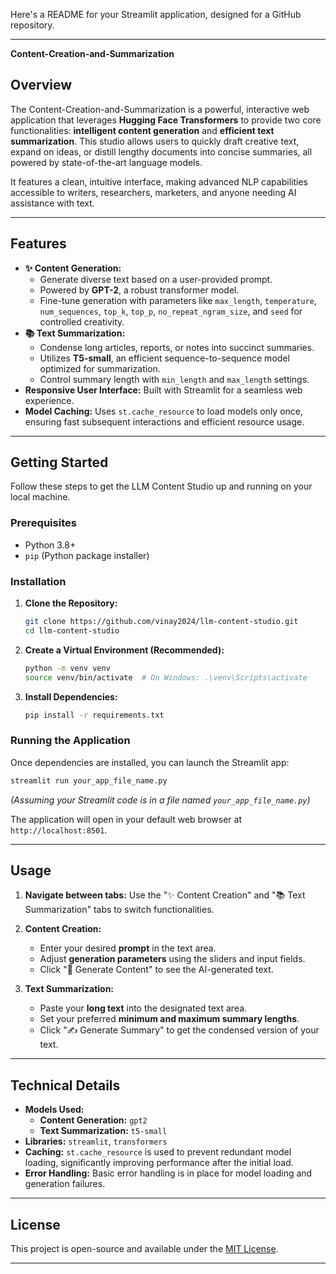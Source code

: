 Here's a README for your Streamlit application, designed for a GitHub repository.

-----

**Content-Creation-and-Summarization**

## Overview

The Content-Creation-and-Summarization is a powerful, interactive web application that leverages **Hugging Face Transformers** to provide two core functionalities: **intelligent content generation** and **efficient text summarization**. This studio allows users to quickly draft creative text, expand on ideas, or distill lengthy documents into concise summaries, all powered by state-of-the-art language models.

It features a clean, intuitive interface, making advanced NLP capabilities accessible to writers, researchers, marketers, and anyone needing AI assistance with text.

-----

## Features

  * **✨ Content Generation:**
      * Generate diverse text based on a user-provided prompt.
      * Powered by **GPT-2**, a robust transformer model.
      * Fine-tune generation with parameters like `max_length`, `temperature`, `num_sequences`, `top_k`, `top_p`, `no_repeat_ngram_size`, and `seed` for controlled creativity.
  * **📚 Text Summarization:**
      * Condense long articles, reports, or notes into succinct summaries.
      * Utilizes **T5-small**, an efficient sequence-to-sequence model optimized for summarization.
      * Control summary length with `min_length` and `max_length` settings.
  * **Responsive User Interface:** Built with Streamlit for a seamless web experience.
  * **Model Caching:** Uses `st.cache_resource` to load models only once, ensuring fast subsequent interactions and efficient resource usage.

-----

## Getting Started

Follow these steps to get the LLM Content Studio up and running on your local machine.

### Prerequisites

  * Python 3.8+
  * `pip` (Python package installer)

### Installation

1.  **Clone the Repository:**

    ```bash
    git clone https://github.com/vinay2024/llm-content-studio.git
    cd llm-content-studio
    ```

2.  **Create a Virtual Environment (Recommended):**

    ```bash
    python -m venv venv
    source venv/bin/activate  # On Windows: .\venv\Scripts\activate
    ```

3.  **Install Dependencies:**

    ```bash
    pip install -r requirements.txt
    ```

### Running the Application

Once dependencies are installed, you can launch the Streamlit app:

```bash
streamlit run your_app_file_name.py
```

*(Assuming your Streamlit code is in a file named `your_app_file_name.py`)*

The application will open in your default web browser at `http://localhost:8501`.

-----

## Usage

1.  **Navigate between tabs:** Use the "✨ Content Creation" and "📚 Text Summarization" tabs to switch functionalities.

2.  **Content Creation:**

      * Enter your desired **prompt** in the text area.
      * Adjust **generation parameters** using the sliders and input fields.
      * Click "🚀 Generate Content" to see the AI-generated text.

3.  **Text Summarization:**

      * Paste your **long text** into the designated text area.
      * Set your preferred **minimum and maximum summary lengths**.
      * Click "✍️ Generate Summary" to get the condensed version of your text.

-----

## Technical Details

  * **Models Used:**
      * **Content Generation:** `gpt2`
      * **Text Summarization:** `t5-small`
  * **Libraries:** `streamlit`, `transformers`
  * **Caching:** `st.cache_resource` is used to prevent redundant model loading, significantly improving performance after the initial load.
  * **Error Handling:** Basic error handling is in place for model loading and generation failures.

-----

## License

This project is open-source and available under the [MIT License](https://www.google.com/search?q=LICENSE).

-----
